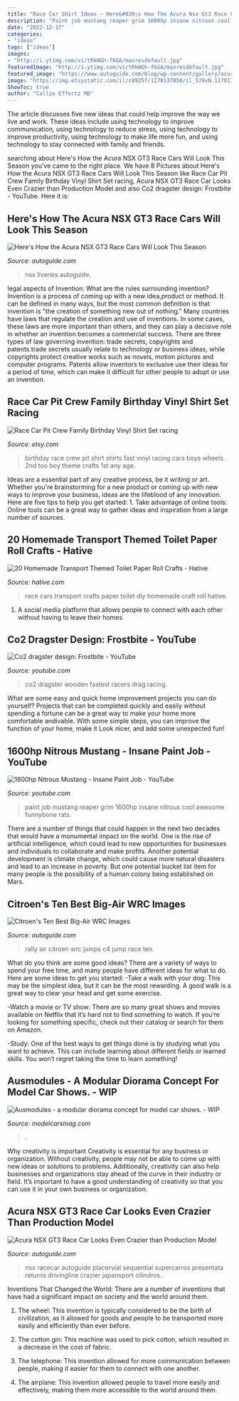 ```yaml
---
title: "Race Car Shirt Ideas ~ Here&#039;s How The Acura Nsx Gt3 Race Cars Will Look This Season"
description: "Paint job mustang reaper grim 1600hp insane nitrous cool awesome funnybone rats"
date: "2022-12-17"
categories:
- "ideas"
tags: ["ideas"]
images:
- "http://i.ytimg.com/vi/tRkWGh-f6GA/maxresdefault.jpg"
featuredImage: "http://i.ytimg.com/vi/tRkWGh-f6GA/maxresdefault.jpg"
featured_image: "https://www.autoguide.com/blog/wp-content/gallery/acura-nsx-gt3-race-car-press-photos/acura-nsx-gt3-race-car-02.jpg"
image: "https://img.etsystatic.com/il/c8925f/1178137850/il_570xN.1178137850_8bmi.jpg?version=0"
ShowToc: true
author: "Callie Effertz MD"
---
```



The article discusses five new ideas that could help improve the way we live and work. These ideas include using technology to improve communication, using technology to reduce stress, using technology to improve productivity, using technology to make life more fun, and using technology to stay connected with family and friends.

	

		
searching about Here&#039;s How the Acura NSX GT3 Race Cars Will Look This Season you've came to the right place. We have 8 Pictures about Here&#039;s How the Acura NSX GT3 Race Cars Will Look This Season like Race Car Pit Crew Family Birthday Vinyl Shirt Set racing, Acura NSX GT3 Race Car Looks Even Crazier than Production Model and also Co2 dragster design: Frostbite - YouTube. Here it is:
		
    
## Here&#039;s How The Acura NSX GT3 Race Cars Will Look This Season

<img loading=lazy src="https://www.autoguide.com/blog/wp-content/gallery/acura-nsx-gt3-pirelli-world-challenge-liveries/acura-nsx-gt3-liveries-04.jpg" onerror="this.onerror=null;this.src='https://tse1.mm.bing.net/th?id=OIP.QreLFviqsO58DOabG5mtZAHaD1&amp;pid=15.1';" alt="Here&#039;s How the Acura NSX GT3 Race Cars Will Look This Season">

_Source: autoguide.com_

>nsx liveries autoguide. 

	

legal aspects of Invention: What are the rules surrounding invention?
Invention is a process of coming up with a new idea,product or method. It can be defined in many ways, but the most common definition is that invention is "the creation of something new out of nothing." Many countries have laws that regulate the creation and use of inventions. In some cases, these laws are more important than others, and they can play a decisive role in whether an invention becomes a commercial success.
There are three types of law governing invention: trade secrets, copyrights and patents.trade secrets usually relate to technology or business ideas, while copyrights protect creative works such as novels, motion pictures and computer programs. Patents allow inventors to exclusive use their ideas for a period of time, which can make it difficult for other people to adopt or use an invention.

    
## Race Car Pit Crew Family Birthday Vinyl Shirt Set Racing

<img loading=lazy src="https://img.etsystatic.com/il/c8925f/1178137850/il_570xN.1178137850_8bmi.jpg?version=0" onerror="this.onerror=null;this.src='https://tse3.mm.bing.net/th?id=OIP.dV3OYaHzVEKG6ZGyTz2t3gHaHa&amp;pid=15.1';" alt="Race Car Pit Crew Family Birthday Vinyl Shirt Set racing">

_Source: etsy.com_

>birthday race crew pit shirt shirts fast vinyl racing cars boys wheels 2nd too boy theme crafts 1st any age. 

	

Ideas are a essential part of any creative process, be it writing or art. Whether you're brainstorming for a new product or coming up with new ways to improve your business, ideas are the lifeblood of any innovation. Here are five tips to help you get started: 1. Take advantage of online tools: Online tools can be a great way to gather ideas and inspiration from a large number of sources.

    
## 20 Homemade Transport Themed Toilet Paper Roll Crafts - Hative

<img loading=lazy src="https://hative.com/wp-content/uploads/2014/03/transport-paper-roll-crafts/13-diy-race-cars-craft.jpg" onerror="this.onerror=null;this.src='https://tse4.mm.bing.net/th?id=OIP.QWTdjRXV7eMIfoTG0yCfxAHaE8&amp;pid=15.1';" alt="20 Homemade Transport Themed Toilet Paper Roll Crafts - Hative">

_Source: hative.com_

>race cars transport crafts paper toilet diy homemade craft roll hative. 

	

1. A social media platform that allows people to connect with each other without having to leave their homes 

    
## Co2 Dragster Design: Frostbite - YouTube

<img loading=lazy src="http://i.ytimg.com/vi/PqEEV6GOi7s/maxresdefault.jpg" onerror="this.onerror=null;this.src='https://tse2.mm.bing.net/th?id=OIP.KkkSfSyIKk6KtwKP5f8pYQHaEK&amp;pid=15.1';" alt="Co2 dragster design: Frostbite - YouTube">

_Source: youtube.com_

>co2 dragster wooden fastest racers drag racing. 

	

What are some easy and quick home improvement projects you can do yourself?
Projects that can be completed quickly and easily without spending a fortune can be a great way to make your home more comfortable andivable. With some simple steps, you can improve the function of your home, make it Look nicer, and add some unexpected fun!

    
## 1600hp Nitrous Mustang - Insane Paint Job - YouTube

<img loading=lazy src="http://i.ytimg.com/vi/tRkWGh-f6GA/maxresdefault.jpg" onerror="this.onerror=null;this.src='https://tse3.mm.bing.net/th?id=OIP.YaFYoKKbXv7MH9fgxJVLeQHaEK&amp;pid=15.1';" alt="1600hp Nitrous Mustang - Insane Paint Job - YouTube">

_Source: youtube.com_

>paint job mustang reaper grim 1600hp insane nitrous cool awesome funnybone rats. 

	

There are a number of things that could happen in the next two decades that would have a monumental impact on the world. One is the rise of artificial intelligence, which could lead to new opportunities for businesses and individuals to collaborate and make profits. Another potential development is climate change, which could cause more natural disasters and lead to an increase in poverty. But one potential bucket list item for many people is the possibility of a human colony being established on Mars.

    
## Citroen&#039;s Ten Best Big-Air WRC Images

<img loading=lazy src="https://www.autoguide.com/auto-news/wp-content/uploads/2010/07/163545385511792197.jpg" onerror="this.onerror=null;this.src='https://tse3.mm.bing.net/th?id=OIP.1pm2DvIHG-_V0VNGFLl9bAHaE5&amp;pid=15.1';" alt="Citroen&#039;s Ten Best Big-Air WRC Images">

_Source: autoguide.com_

>rally air citroen wrc jumps c4 jump race ten. 

	

What do you think are some good ideas?
There are a variety of ways to spend your free time, and many people have different ideas for what to do. Here are some ideas to get you started: 
-Take a walk with your dog: This may be the simplest idea, but it can be the most rewarding. A good walk is a great way to clear your head and get some exercise. 

-Watch a movie or TV show: There are so many great shows and movies available on Netflix that it’s hard not to find something to watch. If you’re looking for something specific, check out their catalog or search for them on Amazon. 

-Study: One of the best ways to get things done is by studying what you want to achieve. This can include learning about different fields or learned skills. You won’t regret taking the time to learn something!

    
## Ausmodules - A Modular Diorama Concept For Model Car Shows. - WIP

<img loading=lazy src="http://www.modelcarsmag.com/forums/uploads/monthly_2020_06/SH100873.JPG.6ddbdb2a82f74bdde7ede5e50e09a4ac.JPG" onerror="this.onerror=null;this.src='https://tse1.mm.bing.net/th?id=OIP.vPK5dITsx0PRuQoP9r3RTwHaFj&amp;pid=15.1';" alt="Ausmodules - a modular diorama concept for model car shows. - WIP">

_Source: modelcarsmag.com_

>. 

	

Why creativity is important
Creativity is essential for any business or organization. Without creativity, people may not be able to come up with new ideas or solutions to problems. Additionally, creativity can also help businesses and organizations stay ahead of the curve in their industry or field. It’s important to have a good understanding of creativity so that you can use it in your own business or organization.

    
## Acura NSX GT3 Race Car Looks Even Crazier Than Production Model

<img loading=lazy src="https://www.autoguide.com/blog/wp-content/gallery/acura-nsx-gt3-race-car-press-photos/acura-nsx-gt3-race-car-02.jpg" onerror="this.onerror=null;this.src='https://tse1.mm.bing.net/th?id=OIP.AGU_FBc4tAgJY_7_IIIUFgHaJ5&amp;pid=15.1';" alt="Acura NSX GT3 Race Car Looks Even Crazier than Production Model">

_Source: autoguide.com_

>nsx racecar autoguide placervial sequential supercarros presentata returns drivingline crazier japansport cilindros. 

	

Inventions That Changed the World: There are a number of inventions that have had a significant impact on society and the world around them.
1. The wheel: This invention is typically considered to be the birth of civilization, as it allowed for goods and people to be transported more easily and efficiently than ever before.
2. The cotton gin: This machine was used to pick cotton, which resulted in a decrease in the cost of fabric.

3. The telephone: This invention allowed for more communication between people, making it easier for them to connect with one another.

4. The airplane: This invention allowed people to travel more easily and effectively, making them more accessible to the world around them.

